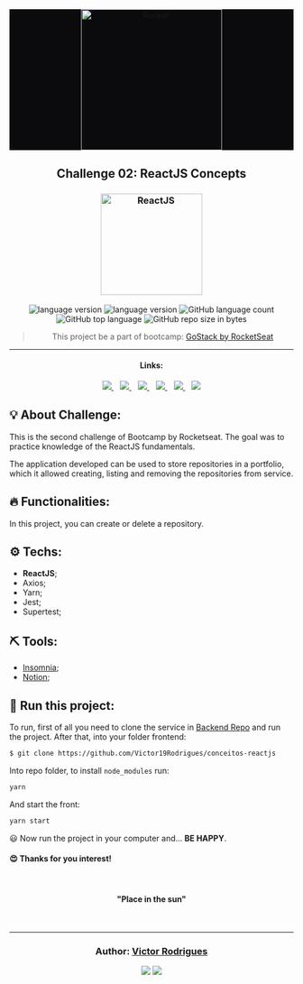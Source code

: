 <div align="center" style="background-color:#0B0A0D;">
  <img alt="Rocket" height="250"
    src="https://hotmart.s3.amazonaws.com/product_pictures/6bd576fb-5d9f-4c15-b59d-482ff6a26cbe/GO1.png"
  />
</div>

<h2 align="center">
   Challenge 02: ReactJS Concepts
</h2>

<h3 align="center">
  <img alt="ReactJS" 
    src="https://phixies.com/publico/tecnologias-galeria/48/!0339c8e835cdcbe2b14071d34d069056ba93046f4f7e74f5db75fb475d911b33.png" width="180px"/>
</h3>

<p align="center">

  <img alt="language version" src="https://img.shields.io/badge/Node-v_12.16.1-339933?logo=node.js">

  <img alt="language version" src="https://img.shields.io/badge/Yarn-v_1.22.4-2C8EBB?logo=Yarn">

  <img alt="GitHub language count" src="https://img.shields.io/github/languages/count/Victor19Rodrigues/conceitos-reactjs">

  <img alt="GitHub top language" src="https://img.shields.io/github/languages/top/Victor19Rodrigues/conceitos-reactjs">
  
  <img alt="GitHub repo size in bytes" src="https://img.shields.io/github/repo-size/Victor19Rodrigues/conceitos-reactjs">

</p>

<blockquote align="center">
  This project be a part of bootcamp: 
    <a href="https://rocketseat.com.br/gostack">
      GoStack by RocketSeat
    </a> 
</blockquote>

<hr/>

<h4 align="center">Links:</h4>

<p align="center">

  <a href="#-about-challenge">
    <img src="https://img.shields.io/badge/About_Challenge-a5a5a5"/>
  </a>&nbsp;&nbsp;
  <a href="#-functionalities">
    <img src="https://img.shields.io/badge/Functionalities-a5a5a5"/>
  </a>&nbsp;&nbsp;
  <a href="#-techs">
    <img src="https://img.shields.io/badge/Techs-a5a5a5"/>
  </a>&nbsp;&nbsp;
  <a href="#-tools">
    <img src="https://img.shields.io/badge/Tools-a5a5a5"/>
  </a>&nbsp;&nbsp;
  <a href="#-run-this-project">
    <img src="https://img.shields.io/badge/Run_this_project-a5a5a5"/>
  </a>&nbsp;&nbsp;
  <a href="#author-victor-rodrigues">
    <img src="https://img.shields.io/badge/Author-a5a5a5"/>
  </a>

</p>

## 💡 About Challenge:

This is the second challenge of Bootcamp by Rocketseat. The goal was to practice knowledge of the ReactJS fundamentals.

The application developed can be used to store repositories in a portfolio, which it allowed creating, listing and removing the repositories from service.

## 🔥 Functionalities:

In this project, you can create or delete a repository.

## ⚙️ Techs:

- **ReactJS**;
- Axios;
- Yarn;
- Jest;
- Supertest;

## ⛏ Tools:

- [Insomnia](https://insomnia.rest/download/);
- [Notion](https://www.notion.so/?utm_source=google&utm_campaign=brand_alpha&utm_content=row&utm_term=notion&gclid=CjwKCAjw1cX0BRBmEiwAy9tKHs5ggnFG4dmfW38kOuGDTQS1-YjRGg01PuIriv8ftUuAUzeoU7QFFxoCAkIQAvD_BwE);

## 🏁 Run this project:

To run, first of all you need to clone the service in [Backend Repo](https://github.com/Victor19Rodrigues/conceitos-reactjs) and run the project. After that,
into your folder frontend:

```bash
$ git clone https://github.com/Victor19Rodrigues/conceitos-reactjs
```

Into repo folder, to install `node_modules` run:

```bash
yarn
```

And start the front:

```bash
yarn start
```

😃 Now run the project in your computer and...
**BE HAPPY**.

<h4>
  😍 Thanks for you interest! 
</h4>

<br/>

<h4 align="center">
  "Place in the sun"
</h4>

<br/>

---

<h3 align="center">
Author: <a alt="Victor Rodrigues" href="https://github.com/Victor19Rodrigues">Victor Rodrigues</a>
</h3>

<p align="center">

  <a alt="Victor Rodrigues" href="https://www.linkedin.com/in/victor-rodrigues-676563ba/">
    <img src="https://img.shields.io/badge/LinkedIn-Victor_Rodrigues-0077B5?logo=linkedin"/></a>
  <a alt="Victor Rodrigues" href="https://github.com/Victor19Rodrigues ">
  <img src="https://img.shields.io/badge/Victor_Rodrigues-GitHub-000?logo=github"/></a>

</p>
